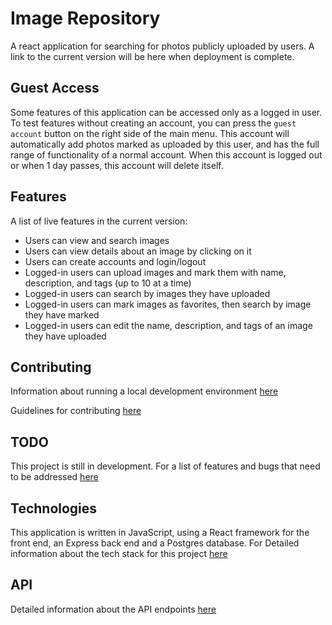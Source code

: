 # Image Repository

A react application for searching for photos publicly uploaded by users. A link to the current version will be here when deployment is complete.

## Guest Access

Some features of this application can be accessed only as a logged in user.
To test features without creating an account, you can press the `guest account` button on the right side of the main menu.
This account will automatically add photos marked as uploaded by this user, and has the full range of functionality of a normal account.
When this account is logged out or when 1 day passes, this account will delete itself.

## Features

A list of live features in the current version:

* Users can view and search images
* Users can view details about an image by clicking on it
* Users can create accounts and login/logout
* Logged-in users can upload images and mark them with name, description, and tags (up to 10 at a time)
* Logged-in users can search by images they have uploaded
* Logged-in users can mark images as favorites, then search by image they have marked
* Logged-in users can edit the name, description, and tags of an image they have uploaded

## Contributing

Information about running a local development environment [here](./docs/local_env_instructions.md)

Guidelines for contributing [here](./docs/contributing.md)

## TODO

This project is still in development. For a list of features and bugs that need to be addressed [here](./docs/todo.md)

## Technologies

This application is written in JavaScript, using a React framework for the front end, an Express back end and a Postgres database.
For Detailed information about the tech stack for this project [here](./docs/technologies.md)

## API

Detailed information about the API endpoints [here](./docs/api.md)

